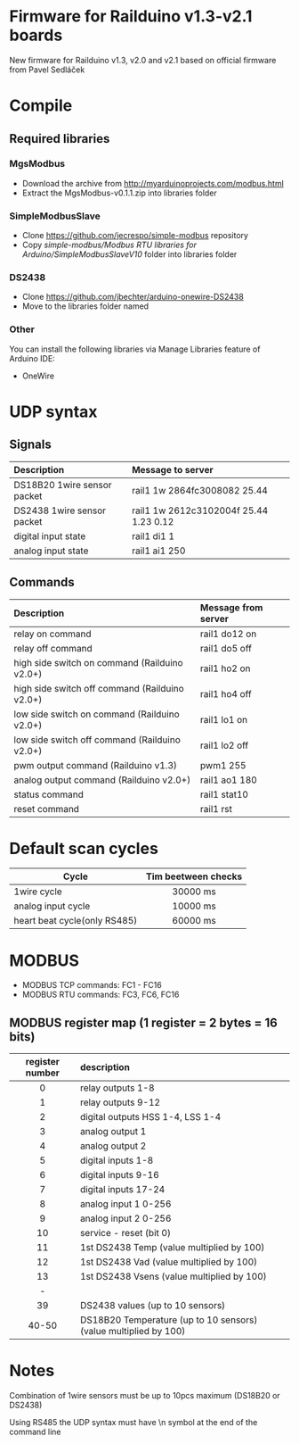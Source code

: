 # Firmware for Railduino v1.3-v2.1 boards

New firmware for Railduino v1.3, v2.0 and v2.1 based on official firmware from Pavel Sedláček

# Compile

## Required libraries

### MgsModbus

- Download the archive from http://myarduinoprojects.com/modbus.html
- Extract the MgsModbus-v0.1.1.zip into libraries folder

### SimpleModbusSlave

- Clone https://github.com/jecrespo/simple-modbus repository
- Copy *simple-modbus/Modbus RTU libraries for Arduino/SimpleModbusSlaveV10* folder into libraries folder

### DS2438

- Clone https://github.com/jbechter/arduino-onewire-DS2438
- Move to the libraries folder named

### Other

You can install the following libraries via Manage Libraries feature of Arduino IDE:

- OneWire

# UDP syntax
## Signals

| Description | Message to server  |
| :--- | :--- |
DS18B20 1wire sensor packet|rail1 1w 2864fc3008082 25.44
DS2438 1wire sensor packet|rail1 1w 2612c3102004f 25.44 1.23 0.12
digital input state|rail1 di1 1
analog input state|rail1 ai1 250

## Commands

| Description | Message from server  |
| :--- | :--- |
relay on command|rail1 do12 on
relay off command|rail1 do5 off
high side switch on command (Railduino v2.0+)|rail1 ho2 on
high side switch off command (Railduino v2.0+)|rail1 ho4 off
low side switch on command (Railduino v2.0+)|rail1 lo1 on
low side switch off command (Railduino v2.0+)|rail1 lo2 off
pwm output command (Railduino v1.3)|pwm1 255
analog output command (Railduino v2.0+)|rail1 ao1 180
status command|rail1 stat10
reset command|rail1 rst

# Default scan cycles

| Cycle | Tim beetween checks
--- | :---:
1wire cycle|30000 ms
analog input cycle|10000 ms
heart beat cycle(only RS485)|60000 ms

# MODBUS

* MODBUS TCP commands: FC1 - FC16
* MODBUS RTU commands: FC3, FC6, FC16

## MODBUS register map (1 register = 2 bytes = 16 bits)
 
register number|description
 :---: | :--- 
0|relay outputs 1-8
1|relay outputs 9-12
2|digital outputs HSS 1-4, LSS 1-4
3|analog output 1
4|analog output 2
5|digital inputs 1-8
6|digital inputs 9-16
7|digital inputs 17-24
8|analog input 1           0-256
9|analog input 2           0-256
10|service - reset (bit 0)
11|1st DS2438 Temp (value multiplied by 100)
12|1st DS2438 Vad (value multiplied by 100)
13|1st DS2438 Vsens (value multiplied by 100)
-| 
39|DS2438 values (up to 10 sensors)
40-50|DS18B20 Temperature (up to 10 sensors) (value multiplied by 100)

# Notes

Combination of 1wire sensors must be up to 10pcs maximum (DS18B20 or DS2438)

Using RS485 the UDP syntax must have \n symbol at the end of the command line